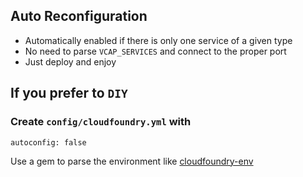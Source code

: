 ## Auto Reconfiguration

- Automatically enabled if there is only one service of a given type
- No need to parse `VCAP_SERVICES` and connect to the proper port
- Just deploy and enjoy

## If you prefer to `DIY`

### Create `config/cloudfoundry.yml` with

    autoconfig: false

Use a gem to parse the environment like [cloudfoundry-env](https://github.com/cloudfoundry-samples/cloudfoundry-env)
